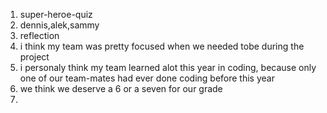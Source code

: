 1. super-heroe-quiz
2. dennis,alek,sammy
3. reflection
4. i think my team was pretty focused when we needed tobe during the project
5. i personaly think my team learned alot this year in coding, because only one of our team-mates had ever done coding before this year
6. we think we deserve a 6 or a seven for our grade 
7. 